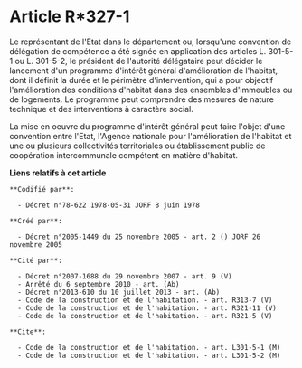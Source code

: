 # Article R*327-1

Le représentant de l'Etat dans le département ou, lorsqu'une convention de délégation de compétence a été signée en
application des articles L. 301-5-1 ou L. 301-5-2, le président de l'autorité délégataire peut décider le lancement d'un
programme d'intérêt général d'amélioration de l'habitat, dont il définit la durée et le périmètre d'intervention, qui a pour
objectif l'amélioration des conditions d'habitat dans des ensembles d'immeubles ou de logements. Le programme peut comprendre
des mesures de nature technique et des interventions à caractère social.

La mise en oeuvre du programme d'intérêt général peut faire l'objet d'une convention entre l'Etat, l'Agence nationale pour
l'amélioration de l'habitat et une ou plusieurs collectivités territoriales ou établissement public de coopération
intercommunale compétent en matière d'habitat.

**Liens relatifs à cet article**

	**Codifié par**:

	  - Décret n°78-622 1978-05-31 JORF 8 juin 1978

	**Créé par**:

	  - Décret n°2005-1449 du 25 novembre 2005 - art. 2 () JORF 26 novembre 2005

	**Cité par**:

	  - Décret n°2007-1688 du 29 novembre 2007 - art. 9 (V)
	  - Arrêté du 6 septembre 2010 - art. (Ab)
	  - Décret n°2013-610 du 10 juillet 2013 - art. (Ab)
	  - Code de la construction et de l'habitation. - art. R313-7 (V)
	  - Code de la construction et de l'habitation. - art. R321-11 (V)
	  - Code de la construction et de l'habitation. - art. R321-5 (V)

	**Cite**:

	  - Code de la construction et de l'habitation. - art. L301-5-1 (M)
	  - Code de la construction et de l'habitation. - art. L301-5-2 (M)
